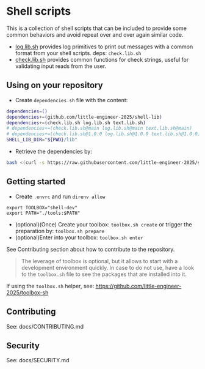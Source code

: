 # Shell scripts

This is a collection of shell scripts that can be
included to provide some common behaviors and avoid
repeat over and over again similar code.

- [log.lib.sh](docs/log.lib.md) provides log primitives to print out messages
  with a common format from your shell scripts. deps: `check.lib.sh`
- [check.lib.sh](docs/check.lib.md) provides common functions for check
  strings, useful for validating input reads from the user.

## Using on your repository

- Create `dependencies.sh` file with the content:

```sh
dependencies=()
dependencies+=(github.com/little-engineer-2025/shell-lib)
dependencies+=(check.lib.sh log.lib.sh text.lib.sh)
# dependencies+=(check.lib.sh@main log.lib.sh@main text.lib.sh@main)
# dependencies+=(check.lib.sh@1.0.0 log.lib.sh@1.0.0 text.lib.sh@1.0.0)
SHELL_LIB_DIR="${PWD}/lib"
```

- Retrieve the dependencies by:

```sh
bash <(curl -s https://raw.githubusercontent.com/little-engineer-2025/shell-lib/refs/heads/main/retrieve.sh)
```


## Getting started

- Create `.envrc` and run `direnv allow`

```shell
export TOOLBOX="shell-dev"
export PATH="./tools:$PATH"
```

- (optional)(Once) Create your toolbox: `toolbox.sh create`
  or trigger the preparation by: `toolbox.sh prepare`
- (optional)Enter into your toolbox: `toolbox.sh enter`

See Contributing section about how to contribute to the
repository.

> The leverage of toolbox is optional, but it allows to start
> with a development environment quickly. In case to do not
> use, have a look to the `toolbox.sh` file to see the packages
> that are installed into it.

If using the `toolbox.sh` helper, see:
https://github.com/little-engineer-2025/toolbox-sh

## Contributing

See: docs/CONTRIBUTING.md

## Security

See: docs/SECURITY.md

